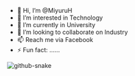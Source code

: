 - 👋 Hi, I’m @MiyuruH
- 👀 I’m interested in Technology
- 🌱 I’m currently in University
- 💞️ I’m looking to collaborate on Industry
- 📫 Reach me via Facebook
- ⚡ Fun fact: ......

<!---
MiyuruH/MiyuruH is a ✨ special ✨ repository because its `README.md` (this file) appears on your GitHub profile.
You can click the Preview link to take a look at your changes.
--->

<picture>
  <source media="(prefers-color-scheme: dark)" srcset="https://raw.githubusercontent.com/tobiasmeyhoefer/tobiasmeyhoefer/output/github-snake-dark.svg" />
  <source media="(prefers-color-scheme: light)" srcset="https://raw.githubusercontent.com/tobiasmeyhoefer/tobiasmeyhoefer/output/github-snake.svg" />
  <img alt="github-snake" src="https://raw.githubusercontent.com/tobiasmeyhoefer/tobiasmeyhoefer/output/github-snake.svg" />
</picture>

